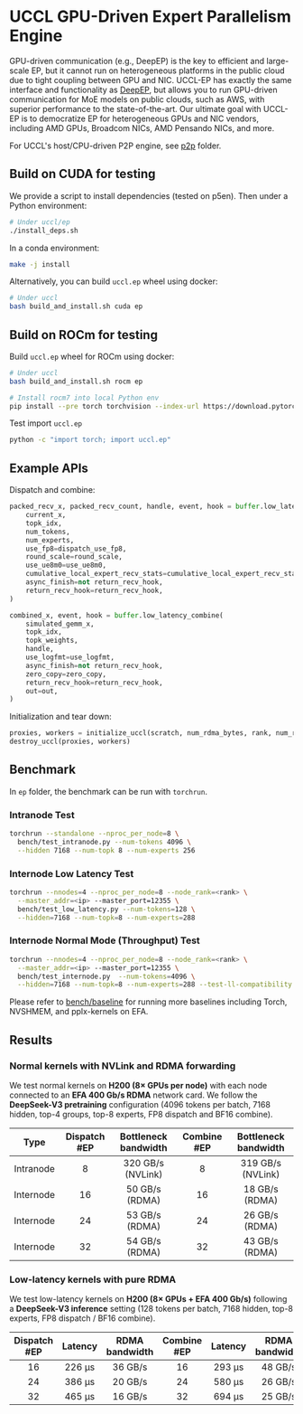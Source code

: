 # UCCL GPU-Driven Expert Parallelism Engine

GPU-driven communication (e.g., DeepEP) is the key to efficient and large-scale EP, but it cannot run on heterogeneous platforms in the public cloud due to tight coupling between GPU and NIC. UCCL-EP has exactly the same interface and functionality as [DeepEP](https://github.com/deepseek-ai/DeepEP), but allows you to run GPU-driven communication for MoE models on public clouds, such as AWS, with superior performance to the state-of-the-art. Our ultimate goal with UCCL-EP is to democratize EP for heterogeneous GPUs and NIC vendors, including AMD GPUs, Broadcom NICs, AMD Pensando NICs, and more. 

For UCCL's host/CPU-driven P2P engine, see [p2p](../p2p/) folder.

## Build on CUDA for testing

We provide a script to install dependencies (tested on p5en). Then under a Python environment: 
```bash
# Under uccl/ep
./install_deps.sh
```

In a conda environment: 
```bash
make -j install
```

Alternatively, you can build `uccl.ep` wheel using docker:
```bash
# Under uccl
bash build_and_install.sh cuda ep
```

## Build on ROCm for testing

Build `uccl.ep` wheel for ROCm using docker:
```bash
# Under uccl
bash build_and_install.sh rocm ep

# Install rocm7 into local Python env
pip install --pre torch torchvision --index-url https://download.pytorch.org/whl/nightly/rocm7.0
```

Test import `uccl.ep`
```bash
python -c "import torch; import uccl.ep"
```

## Example APIs

Dispatch and combine: 
```python
packed_recv_x, packed_recv_count, handle, event, hook = buffer.low_latency_dispatch(
    current_x,
    topk_idx,
    num_tokens,
    num_experts,
    use_fp8=dispatch_use_fp8,
    round_scale=round_scale,
    use_ue8m0=use_ue8m0,
    cumulative_local_expert_recv_stats=cumulative_local_expert_recv_stats,
    async_finish=not return_recv_hook,
    return_recv_hook=return_recv_hook,
)

combined_x, event, hook = buffer.low_latency_combine(
    simulated_gemm_x,
    topk_idx,
    topk_weights,
    handle,
    use_logfmt=use_logfmt,
    async_finish=not return_recv_hook,
    zero_copy=zero_copy,
    return_recv_hook=return_recv_hook,
    out=out,
)
```

Initialization and tear down:
```python
proxies, workers = initialize_uccl(scratch, num_rdma_bytes, rank, num_ranks, group, args.num_experts)
destroy_uccl(proxies, workers)
```

## Benchmark
In `ep` folder, the benchmark can be run with `torchrun`. 

### Intranode Test

```bash
torchrun --standalone --nproc_per_node=8 \
  bench/test_intranode.py --num-tokens 4096 \
  --hidden 7168 --num-topk 8 --num-experts 256
```

### Internode Low Latency Test

```bash
torchrun --nnodes=4 --nproc_per_node=8 --node_rank=<rank> \
  --master_addr=<ip> --master_port=12355 \
  bench/test_low_latency.py --num-tokens=128 \
  --hidden=7168 --num-topk=8 --num-experts=288
```

### Internode Normal Mode (Throughput) Test

```bash
torchrun --nnodes=4 --nproc_per_node=8 --node_rank=<rank> \
  --master_addr=<ip> --master_port=12355 \
  bench/test_internode.py  --num-tokens=4096 \
  --hidden=7168 --num-topk=8 --num-experts=288 --test-ll-compatibility
```

Please refer to [bench/baseline](bench/baseline) for running more baselines including Torch, NVSHMEM, and pplx-kernels on EFA. 

## Results

### Normal kernels with NVLink and RDMA forwarding

We test normal kernels on **H200 (8× GPUs per node)** with each node connected to an **EFA 400 Gb/s RDMA** network card.
We follow the **DeepSeek-V3 pretraining** configuration (4096 tokens per batch, 7168 hidden, top-4 groups, top-8 experts, FP8 dispatch and BF16 combine).

|   Type    | Dispatch #EP | Bottleneck bandwidth | Combine #EP | Bottleneck bandwidth |
|:---------:|:-------------:|:--------------------:|:------------:|:--------------------:|
| Intranode | 8  | 320 GB/s (NVLink) | 8  | 319 GB/s (NVLink) |
| Internode | 16 | 50 GB/s (RDMA)    | 16 | 18 GB/s (RDMA)    |
| Internode | 24 | 53 GB/s (RDMA)    | 24 | 26 GB/s (RDMA)    |
| Internode | 32 | 54 GB/s (RDMA)    | 32 | 43 GB/s (RDMA)    |

### Low-latency kernels with pure RDMA

We test low-latency kernels on **H200 (8× GPUs + EFA 400 Gb/s)** following a **DeepSeek-V3 inference** setting (128 tokens per batch, 7168 hidden, top-8 experts, FP8 dispatch / BF16 combine).

| Dispatch #EP | Latency | RDMA bandwidth | Combine #EP | Latency | RDMA bandwidth |
|:-------------:|:--------:|:---------------:|:------------:|:--------:|:---------------:|
| 16 | 226 µs | 36 GB/s | 16 | 293 µs | 48 GB/s |
| 24 | 386 µs | 20 GB/s | 24 | 580 µs | 26 GB/s |
| 32 | 465 µs | 16 GB/s | 32 | 694 µs | 25 GB/s |
